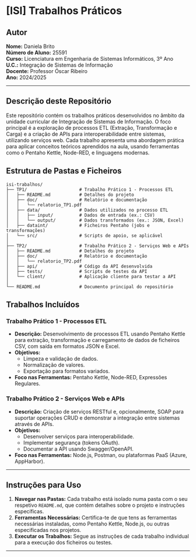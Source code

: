 
# [ISI] Trabalhos Práticos

## Autor
**Nome:** Daniela Brito  
**Número de Aluno:** 25591  
**Curso:** Licenciatura em Engenharia de Sistemas Informáticos, 3º Ano  
**U.C.:** Integração de Sistemas de Informação  
**Docente:** Professor Óscar Ribeiro  
**Ano:** 2024/2025  

---

## Descrição deste Repositório
Este repositório contém os trabalhos práticos desenvolvidos no âmbito da unidade curricular de Integração de Sistemas de Informação. O foco principal é a exploração de processos ETL (Extração, Transformação e Carga) e a criação de APIs para interoperabilidade entre sistemas, utilizando serviços web. Cada trabalho apresenta uma abordagem prática para aplicar conceitos teóricos aprendidos na aula, usando ferramentas como o Pentaho Kettle, Node-RED, e linguagens modernas.

## Estrutura de Pastas e Ficheiros
```
isi-trabalhos/
├── TP1/                    # Trabalho Prático 1 - Processos ETL
│   ├── README.md           # Detalhes do projeto
│   ├── doc/                # Relatório e documentação
│   │   └── relatorio_TP1.pdf
│   ├── data/               # Dados utilizados no processo ETL
│   │   ├── input/          # Dados de entrada (ex.: CSV)
│   │   └── output/         # Dados transformados (ex.: JSON, Excel)
│   ├── dataint/            # Ficheiros Pentaho (jobs e transformações)
│   └── src/                # Scripts de apoio, se aplicável
│
├── TP2/                    # Trabalho Prático 2 - Serviços Web e APIs
│   ├── README.md           # Detalhes do projeto
│   ├── doc/                # Relatório e documentação
│   │   └── relatorio_TP2.pdf
│   ├── api/                # Código da API desenvolvida
│   ├── tests/              # Scripts de testes da API
│   └── client/             # Aplicação cliente para testar a API
│
└── README.md               # Documento principal do repositório
```

## Trabalhos Incluídos

### **Trabalho Prático 1 - Processos ETL**
- **Descrição:** Desenvolvimento de processos ETL usando Pentaho Kettle para extração, transformação e carregamento de dados de ficheiros CSV, com saída em formatos JSON e Excel.
- **Objetivos:**
  - Limpeza e validação de dados.
  - Normalização de valores.
  - Exportação para formatos variados.
- **Foco nas Ferramentas:** Pentaho Kettle, Node-RED, Expressões Regulares.

### **Trabalho Prático 2 - Serviços Web e APIs**
- **Descrição:** Criação de serviços RESTful e, opcionalmente, SOAP para suportar operações CRUD e demonstrar a integração entre sistemas através de APIs.
- **Objetivos:**
  - Desenvolver serviços para interoperabilidade.
  - Implementar segurança (tokens OAuth).
  - Documentar a API usando Swagger/OpenAPI.
- **Foco nas Ferramentas:** Node.js, Postman, ou plataformas PaaS (Azure, AppHarbor).

---

## Instruções para Uso
1. **Navegar nas Pastas:** Cada trabalho está isolado numa pasta com o seu respetivo `README.md`, que contém detalhes sobre o projeto e instruções específicas.
2. **Ferramentas Necessárias:** Certifica-te de que tens as ferramentas necessárias instaladas, como Pentaho Kettle, Node.js, ou outras especificadas nos projetos.
3. **Executar os Trabalhos:** Segue as instruções de cada trabalho individual para a execução dos ficheiros ou testes.

---